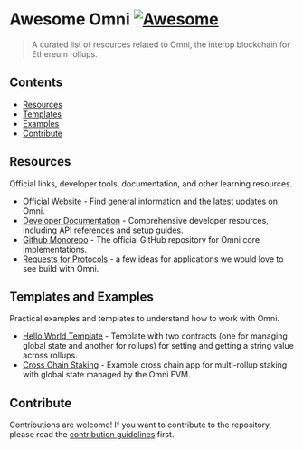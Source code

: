 # Awesome Omni [![Awesome](https://awesome.re/badge.svg)](https://awesome.re)

> A curated list of resources related to Omni, the interop blockchain for Ethereum rollups.

## Contents

- [Resources](#resources)
- [Templates](#templates)
- [Examples](#examples)
- [Contribute](#contribute)

## Resources

Official links, developer tools, documentation, and other learning resources.

- [Official Website](https://omni.network/) - Find general information and the latest updates on Omni.
- [Developer Documentation](https://docs.omni.network/) - Comprehensive developer resources, including API references and setup guides.
- [Github Monorepo](https://github.com/omni-network/omni) - The official GitHub repository for Omni core implementations.
- [Requests for Protocols](https://omni.network/requests) - a few ideas for applications we would love to see build with Omni.

## Templates and Examples

Practical examples and templates to understand how to work with Omni.

- [Hello World Template](https://github.com/omni-network/hello-world-template) - Template with two contracts (one for managing global state and another for rollups) for setting and getting a string value across rollups.
- [Cross Chain Staking](https://github.com/omni-network/cross-stake) - Example cross chain app for multi-rollup staking with global state managed by the Omni EVM.

## Contribute

Contributions are welcome! If you want to contribute to the repository, please read the [contribution guidelines](contributing.md) first.

